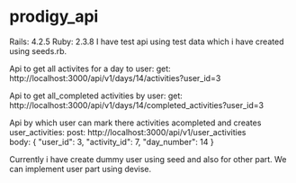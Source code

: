 # prodigy_api
Rails: 4.2.5
Ruby: 2.3.8
I have test api using test data which i have created using seeds.rb.

Api to get all activites for a day to user:
get: http://localhost:3000/api/v1/days/14/activities?user_id=3

Api to get all_completed activities by user:
get: http://localhost:3000/api/v1/days/14/completed_activities?user_id=3

Api by which user can mark there activities acompleted and creates user_activities:
post: http://localhost:3000/api/v1/user_activities  
      body: {
  "user_id": 3,
  "activity_id": 7,
  "day_number": 14
}


Currently i have create dummy user using seed and also for other part. We can implement user part using devise.
